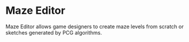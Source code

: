 # Maze Editor

Maze Editor allows game designers to create maze levels from scratch or sketches generated by PCG algorithms.
